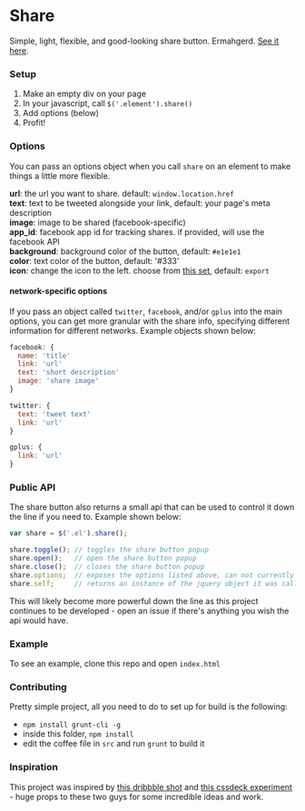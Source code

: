 Share
=====
Simple, light, flexible, and good-looking share button. Ermahgerd. [See it here](http://carrot.github.io/share-button/).

### Setup

1. Make an empty div on your page
2. In your javascript, call `$('.element').share()`
3. Add options (below)
4. Profit!

### Options

You can pass an options object when you call `share` on an element to make things a little more flexible.

**url**: the url you want to share. default: `window.location.href`    
**text**: text to be tweeted alongside your link, default: your page's meta description    
**image**: image to be shared (facebook-specific)    
**app_id**: facebook app id for tracking shares. if provided, will use the facebook API    
**background**: background color of the button, default: `#e1e1e1`    
**color**: text color of the button, default: '#333'    
**icon**: change the icon to the left. choose from [this set](http://weloveiconfonts.com/#entypo), default: `export`    

#### network-specific options
If you pass an object called `twitter`, `facebook`, and/or `gplus` into the main options, you can get more granular with the share info, specifying different information for different networks. Example objects shown below:

```js
facebook: {
  name: 'title'
  link: 'url'
  text: 'short description'
  image: 'share image'
}

twitter: {
  text: 'tweet text'
  link: 'url'
}

gplus: {
  link: 'url'
}
```

### Public API

The share button also returns a small api that can be used to control it down the line if you need to. Example shown below:

```js
var share = $('.el').share();

share.toggle(); // toggles the share button popup
share.open();   // open the share button popup
share.close();  // closes the share button popup
share.options;  // exposes the options listed above, can not currently be changed interactively
share.self;     // returns an instance of the jquery object it was called on (for chaining)

```

This will likely become more powerful down the line as this project continues to be developed - open an issue if there's anything you wish the api would have.

### Example

To see an example, clone this repo and open `index.html`

### Contributing

Pretty simple project, all you need to do to set up for build is the following:

- `npm install grunt-cli -g`
- inside this folder, `npm install`
- edit the coffee file in `src` and run `grunt` to build it

### Inspiration

This project was inspired by [this dribbble shot](http://dribbble.com/shots/1072278) and [this cssdeck experiment](http://cssdeck.com/labs/css-social-share-button) - huge props to these two guys for some incredible ideas and work.